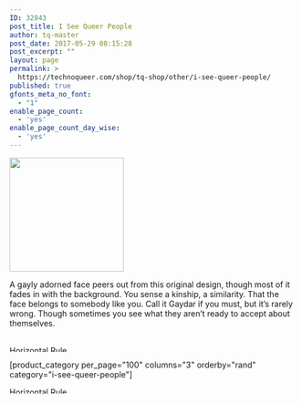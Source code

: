 ```yaml
---
ID: 32843
post_title: I See Queer People
author: tq-master
post_date: 2017-05-29 08:15:28
post_excerpt: ""
layout: page
permalink: >
  https://technoqueer.com/shop/tq-shop/other/i-see-queer-people/
published: true
gfonts_meta_no_font:
  - "1"
enable_page_count:
  - 'yes'
enable_page_count_day_wise:
  - 'yes'
---
```

<img class="aligncenter size-full wp-image-32728" src="https://technoqueer.com/shop/wp-content/uploads/2017/05/btn-see-queer.png" alt="" width="200" height="200" />
<p style="text-align: left;">A gayly adorned face peers out from this original design, though most of it fades in with the background. You sense a kinship, a similarity. That the face belongs to somebody like you. Call it Gaydar if you must, but it’s rarely wrong. Though sometimes you see what they aren’t ready to accept about themselves.</p>
&nbsp;

<img class="aligncenter size-full wp-image-99" src="https://technoqueer.com/shop/wp-content/uploads/2017/03/Rainbow-HR.jpg" alt="Horizontal Rule" width="800" height="11" />

[product_category per_page="100" columns="3" orderby="rand" category="i-see-queer-people"]

<img class="aligncenter size-full wp-image-99" src="https://technoqueer.com/shop/wp-content/uploads/2017/03/Rainbow-HR.jpg" alt="Horizontal Rule" width="800" height="11" />